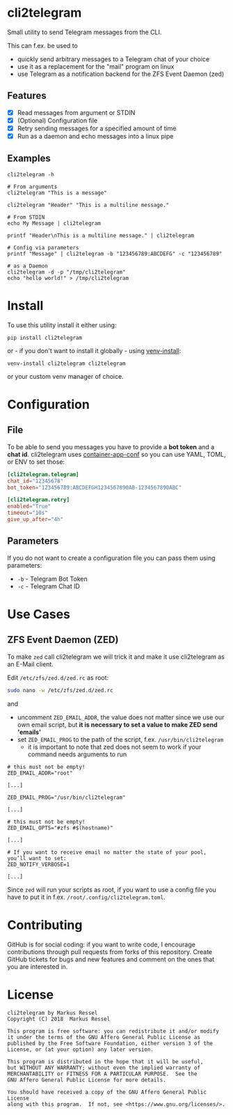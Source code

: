 # cli2telegram
Small utility to send Telegram messages from the CLI.

This can f.ex. be used to
* quickly send arbitrary messages to a Telegram chat of your choice
* use it as a replacement for the "mail" program on linux
* use Telegram as a notification backend for the ZFS Event Daemon (zed)

## Features
* [x] Read messages from argument or STDIN
* [x] (Optional) Configuration file
* [x] Retry sending messages for a specified amount of time
* [x] Run as a daemon and echo messages into a linux pipe

## Examples

```shell
cli2telegram -h

# From arguments
cli2telegram "This is a message"

cli2telegram "Header" "This is a multiline message."

# From STDIN
echo My Message | cli2telegram

printf "Header\nThis is a multiline message." | cli2telegram

# Config via parameters
printf "Message" | cli2telegram -b "123456789:ABCDEFG" -c "123456789"

# as a Daemon
cli2telegram -d -p "/tmp/cli2telegram"
echo "hello world!" > /tmp/cli2telegram
``` 

# Install

To use this utility install it either using:
```
pip install cli2telegram
```

or - if you don't want to install it globally - using [venv-install](https://github.com/markusressel/venv-install):
```
venv-install cli2telegram cli2telegram
```

or your custom venv manager of choice.

# Configuration

## File
To be able to send you messages you have to provide a **bot token** and a **chat id**.
cli2telegram uses [container-app-conf](https://github.com/markusressel/container-app-conf) so you can use YAML, TOML, or ENV to set those:

```toml
[cli2telegram.telegram]
chat_id="12345678"
bot_token="123456789:ABCDEFGH1234567890AB-1234567890ABC"

[cli2telegram.retry]
enabled="True"
timeout="10s"
give_up_after="4h"
```

## Parameters
If you do not want to create a configuration file you can pass them using parameters:

* `-b` - Telegram Bot Token
* `-c` - Telegram Chat ID

# Use Cases

## ZFS Event Daemon (ZED)
To make `zed` call cli2telegram we will trick it and make it use cli2telegram as an E-Mail client.

Edit `/etc/zfs/zed.d/zed.rc` as root:
```bash
sudo nano -w /etc/zfs/zed.d/zed.rc
```

and
* uncomment `ZED_EMAIL_ADDR`, the value does not matter since we use our own email script, but **it is necessary to set a value to make ZED send 'emails'**
* set `ZED_EMAIL_PROG` to the path of the script, f.ex. `/usr/bin/cli2telegram`
  * it is important to note that zed does not seem to work if your command needs arguments to run
```
# this must not be empty!
ZED_EMAIL_ADDR="root"

[...]

ZED_EMAIL_PROG="/usr/bin/cli2telegram"

[...]

# this must not be empty!
ZED_EMAIL_OPTS="#zfs #$(hostname)"

[...]

# If you want to receive email no matter the state of your pool, you’ll want to set:
ZED_NOTIFY_VERBOSE=1

[...]
```

Since `zed` will run your scripts as root, if you want to use a config file 
you have to put it in f.ex. `/root/.config/cli2telegram.toml`.

# Contributing

GitHub is for social coding: if you want to write code, I encourage contributions through pull requests from forks
of this repository. Create GitHub tickets for bugs and new features and comment on the ones that you are interested in.

# License

```text
cli2telegram by Markus Ressel
Copyright (C) 2018  Markus Ressel

This program is free software: you can redistribute it and/or modify
it under the terms of the GNU Affero General Public License as
published by the Free Software Foundation, either version 3 of the
License, or (at your option) any later version.

This program is distributed in the hope that it will be useful,
but WITHOUT ANY WARRANTY; without even the implied warranty of
MERCHANTABILITY or FITNESS FOR A PARTICULAR PURPOSE.  See the
GNU Affero General Public License for more details.

You should have received a copy of the GNU Affero General Public License
along with this program.  If not, see <https://www.gnu.org/licenses/>.
```
